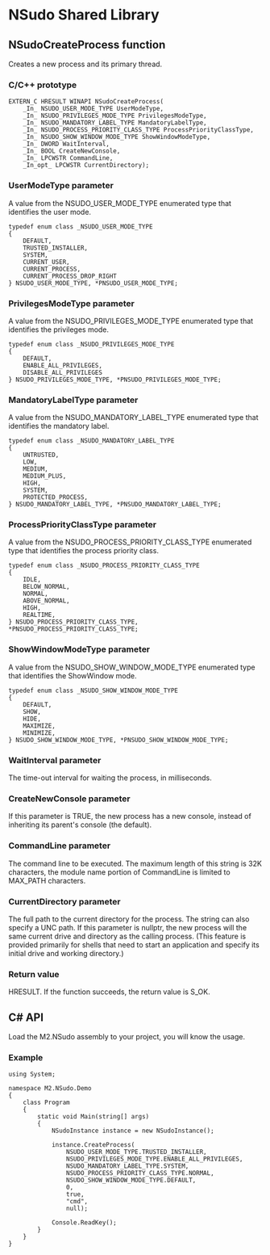 ﻿# NSudo Shared Library

## NSudoCreateProcess function

Creates a new process and its primary thread.

### C/C++ prototype

```
EXTERN_C HRESULT WINAPI NSudoCreateProcess(
    _In_ NSUDO_USER_MODE_TYPE UserModeType,
    _In_ NSUDO_PRIVILEGES_MODE_TYPE PrivilegesModeType,
    _In_ NSUDO_MANDATORY_LABEL_TYPE MandatoryLabelType,
    _In_ NSUDO_PROCESS_PRIORITY_CLASS_TYPE ProcessPriorityClassType,
    _In_ NSUDO_SHOW_WINDOW_MODE_TYPE ShowWindowModeType,
    _In_ DWORD WaitInterval,
    _In_ BOOL CreateNewConsole,
    _In_ LPCWSTR CommandLine,
    _In_opt_ LPCWSTR CurrentDirectory);
```

### UserModeType parameter

A value from the NSUDO_USER_MODE_TYPE enumerated type that identifies the user
mode.

```
typedef enum class _NSUDO_USER_MODE_TYPE
{
    DEFAULT,
    TRUSTED_INSTALLER,
    SYSTEM,
    CURRENT_USER,
    CURRENT_PROCESS,
    CURRENT_PROCESS_DROP_RIGHT
} NSUDO_USER_MODE_TYPE, *PNSUDO_USER_MODE_TYPE;
```

### PrivilegesModeType parameter

A value from the NSUDO_PRIVILEGES_MODE_TYPE enumerated type that identifies the
privileges mode.

```
typedef enum class _NSUDO_PRIVILEGES_MODE_TYPE
{
    DEFAULT,
    ENABLE_ALL_PRIVILEGES,
    DISABLE_ALL_PRIVILEGES
} NSUDO_PRIVILEGES_MODE_TYPE, *PNSUDO_PRIVILEGES_MODE_TYPE;
```

### MandatoryLabelType parameter

A value from the NSUDO_MANDATORY_LABEL_TYPE enumerated type that identifies the
mandatory label.

```
typedef enum class _NSUDO_MANDATORY_LABEL_TYPE
{
    UNTRUSTED,
    LOW,
    MEDIUM,
    MEDIUM_PLUS,
    HIGH,
    SYSTEM,
    PROTECTED_PROCESS,
} NSUDO_MANDATORY_LABEL_TYPE, *PNSUDO_MANDATORY_LABEL_TYPE;
```

### ProcessPriorityClassType parameter

A value from the NSUDO_PROCESS_PRIORITY_CLASS_TYPE enumerated type that 
identifies the process priority class.

```
typedef enum class _NSUDO_PROCESS_PRIORITY_CLASS_TYPE
{
    IDLE,
    BELOW_NORMAL,
    NORMAL,
    ABOVE_NORMAL,
    HIGH,
    REALTIME,
} NSUDO_PROCESS_PRIORITY_CLASS_TYPE, *PNSUDO_PROCESS_PRIORITY_CLASS_TYPE;
```

### ShowWindowModeType parameter

A value from the NSUDO_SHOW_WINDOW_MODE_TYPE enumerated type that identifies 
the ShowWindow mode.

```
typedef enum class _NSUDO_SHOW_WINDOW_MODE_TYPE
{
    DEFAULT,
    SHOW,
    HIDE,
    MAXIMIZE,
    MINIMIZE,
} NSUDO_SHOW_WINDOW_MODE_TYPE, *PNSUDO_SHOW_WINDOW_MODE_TYPE;
```

### WaitInterval parameter

The time-out interval for waiting the process, in milliseconds. 

### CreateNewConsole parameter

If this parameter is TRUE, the new process has a new console, instead of 
inheriting its parent's console (the default).

### CommandLine parameter

The command line to be executed. The maximum length of this string is 32K 
characters, the module name portion of CommandLine is limited to MAX_PATH 
characters.

### CurrentDirectory parameter

The full path to the current directory for the process. The string can also
specify a UNC path. If this parameter is nullptr, the new process will the same
current drive and directory as the calling process. (This feature is provided
primarily for shells that need to start an application and specify its initial
drive and working directory.)

### Return value

HRESULT. If the function succeeds, the return value is S_OK.

## C# API

Load the M2.NSudo assembly to your project, you will know the usage.

### Example

```
using System;

namespace M2.NSudo.Demo
{
    class Program
    {
        static void Main(string[] args)
        {
            NSudoInstance instance = new NSudoInstance();

            instance.CreateProcess(
                NSUDO_USER_MODE_TYPE.TRUSTED_INSTALLER,
                NSUDO_PRIVILEGES_MODE_TYPE.ENABLE_ALL_PRIVILEGES,
                NSUDO_MANDATORY_LABEL_TYPE.SYSTEM,
                NSUDO_PROCESS_PRIORITY_CLASS_TYPE.NORMAL,
                NSUDO_SHOW_WINDOW_MODE_TYPE.DEFAULT,
                0,
                true,
                "cmd",
                null);

            Console.ReadKey();
        }
    }
}
```
